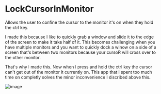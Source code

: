 # LockCursorInMonitor
Allows the user to confine the cursor to the monitor it's on when they hold the ctrl key.

I made this because I like to quickly grab a window and slide it to the edge of the screen to make it take half of it. This becomes challenging when you have multiple monitors and you want to quickly dock a winow on a side of a screen that's between two monitors because your cursoR will cross over to the other monitor.

That's why I made this. Now when I press and hold the ctrl key the cursor can't get out of the monitor it currently on. This app that I spent too much time on completly solves the minor inconvenience I discribed above this.

![image](https://user-images.githubusercontent.com/31613492/109373049-04321b00-78ad-11eb-8a7e-94b1aa98f9ad.png)
